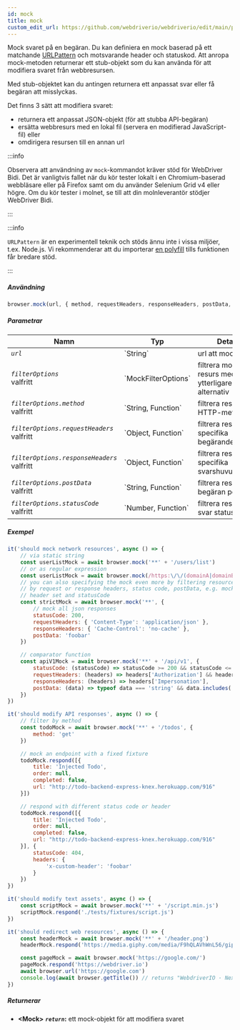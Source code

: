 ```yaml
---
id: mock
title: mock
custom_edit_url: https://github.com/webdriverio/webdriverio/edit/main/packages/webdriverio/src/commands/browser/mock.ts
---
```


Mock svaret på en begäran. Du kan definiera en mock baserad på ett matchande
[URLPattern](https://developer.mozilla.org/en-US/docs/Web/API/URLPattern)
och motsvarande header och statuskod. Att anropa mock-metoden
returnerar ett stub-objekt som du kan använda för att modifiera svaret från
webbresursen.

Med stub-objektet kan du antingen returnera ett anpassat svar eller
få begäran att misslyckas.

Det finns 3 sätt att modifiera svaret:
- returnera ett anpassat JSON-objekt (för att stubba API-begäran)
- ersätta webbresurs med en lokal fil (servera en modifierad JavaScript-fil) eller
- omdirigera resursen till en annan url

:::info

Observera att användning av `mock`-kommandot kräver stöd för WebDriver Bidi. Det är
vanligtvis fallet när du kör tester lokalt i en Chromium-baserad webbläsare eller på
Firefox samt om du använder Selenium Grid v4 eller högre. Om du kör tester
i molnet, se till att din molnleverantör stödjer WebDriver Bidi.

:::

:::info

`URLPattern` är en experimentell teknik och stöds ännu inte i vissa miljöer, t.ex. Node.js.
Vi rekommenderar att du importerar [en polyfill](https://www.npmjs.com/package/urlpattern-polyfill)
tills funktionen får bredare stöd.

:::

##### Användning

```js
browser.mock(url, { method, requestHeaders, responseHeaders, postData, statusCode })
```

##### Parametrar

<table>
  <thead>
    <tr>
      <th>Namn</th><th>Typ</th><th>Detaljer</th>
    </tr>
  </thead>
  <tbody>
    <tr>
      <td><code><var>url</var></code></td>
      <td>`String`</td>
      <td>url att mocka</td>
    </tr>
    <tr>
      <td><code><var>filterOptions</var></code><br /><span className="label labelWarning">valfritt</span></td>
      <td>`MockFilterOptions`</td>
      <td>filtrera mock-resurs med ytterligare alternativ</td>
    </tr>
    <tr>
      <td><code><var>filterOptions.method</var></code><br /><span className="label labelWarning">valfritt</span></td>
      <td>`String, Function`</td>
      <td>filtrera resurs efter HTTP-metod</td>
    </tr>
    <tr>
      <td><code><var>filterOptions.requestHeaders</var></code><br /><span className="label labelWarning">valfritt</span></td>
      <td>`Object, Function`</td>
      <td>filtrera resurs efter specifika begärandehuvuden</td>
    </tr>
    <tr>
      <td><code><var>filterOptions.responseHeaders</var></code><br /><span className="label labelWarning">valfritt</span></td>
      <td>`Object, Function`</td>
      <td>filtrera resurs efter specifika svarshuvuden</td>
    </tr>
    <tr>
      <td><code><var>filterOptions.postData</var></code><br /><span className="label labelWarning">valfritt</span></td>
      <td>`String, Function`</td>
      <td>filtrera resurs efter begäran postData</td>
    </tr>
    <tr>
      <td><code><var>filterOptions.statusCode</var></code><br /><span className="label labelWarning">valfritt</span></td>
      <td>`Number, Function`</td>
      <td>filtrera resurs efter svar statuskod</td>
    </tr>
  </tbody>
</table>

##### Exempel

```js title="mock.js"
it('should mock network resources', async () => {
    // via static string
    const userListMock = await browser.mock('**' + '/users/list')
    // or as regular expression
    const userListMock = await browser.mock(/https:\/\/(domainA|domainB)\.com\/.+/)
    // you can also specifying the mock even more by filtering resources
    // by request or response headers, status code, postData, e.g. mock only responses with specific
    // header set and statusCode
    const strictMock = await browser.mock('**', {
        // mock all json responses
        statusCode: 200,
        requestHeaders: { 'Content-Type': 'application/json' },
        responseHeaders: { 'Cache-Control': 'no-cache' },
        postData: 'foobar'
    })

    // comparator function
    const apiV1Mock = await browser.mock('**' + '/api/v1', {
        statusCode: (statusCode) => statusCode >= 200 && statusCode <= 203,
        requestHeaders: (headers) => headers['Authorization'] && headers['Authorization'].startsWith('Bearer '),
        responseHeaders: (headers) => headers['Impersonation'],
        postData: (data) => typeof data === 'string' && data.includes('foo')
    })
})

it('should modify API responses', async () => {
    // filter by method
    const todoMock = await browser.mock('**' + '/todos', {
        method: 'get'
    })

    // mock an endpoint with a fixed fixture
    todoMock.respond([{
        title: 'Injected Todo',
        order: null,
        completed: false,
        url: "http://todo-backend-express-knex.herokuapp.com/916"
    }])

    // respond with different status code or header
    todoMock.respond([{
        title: 'Injected Todo',
        order: null,
        completed: false,
        url: "http://todo-backend-express-knex.herokuapp.com/916"
    }], {
        statusCode: 404,
        headers: {
            'x-custom-header': 'foobar'
        }
    })
})

it('should modify text assets', async () => {
    const scriptMock = await browser.mock('**' + '/script.min.js')
    scriptMock.respond('./tests/fixtures/script.js')
})

it('should redirect web resources', async () => {
    const headerMock = await browser.mock('**' + '/header.png')
    headerMock.respond('https://media.giphy.com/media/F9hQLAVhWnL56/giphy.gif')

    const pageMock = await browser.mock('https://google.com/')
    pageMock.respond('https://webdriver.io')
    await browser.url('https://google.com')
    console.log(await browser.getTitle()) // returns "WebdriverIO · Next-gen browser and mobile automation test framework for Node.js"
})
```

##### Returnerar

- **&lt;Mock&gt;**
            **<code><var>return</var></code>:**                                                ett mock-objekt för att modifiera svaret